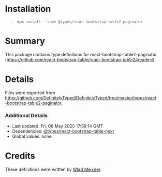 # Installation
> `npm install --save @types/react-bootstrap-table2-paginator`

# Summary
This package contains type definitions for react-bootstrap-table2-paginator (https://github.com/react-bootstrap-table/react-bootstrap-table2#readme).

# Details
Files were exported from https://github.com/DefinitelyTyped/DefinitelyTyped/tree/master/types/react-bootstrap-table2-paginator.

### Additional Details
 * Last updated: Fri, 08 May 2020 17:59:14 GMT
 * Dependencies: [@types/react-bootstrap-table-next](https://npmjs.com/package/@types/react-bootstrap-table-next)
 * Global values: none

# Credits
These definitions were written by [Wlad Meixner](https://github.com/gosticks).
